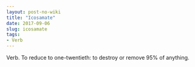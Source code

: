 ```yaml
---
layout: post-no-wiki
title: "Icosamate"
date: 2017-09-06
slug: icosamate
tags:
- Verb
---
```


Verb. To reduce to one-twentieth: to destroy or remove 95% of anything.
